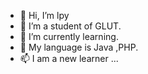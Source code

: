 - 👋 Hi, I’m lpy
- 👀 I’m a student of GLUT.
- 🌱 I’m currently learning.
- 💞️ My language is Java ,PHP.
- 📫 I am a new learner ...

<!---
lpy3211353/lpy3211353 is a ✨ special ✨ repository because its `README.md` (this file) appears on your GitHub profile.
You can click the Preview link to take a look at your changes.
--->

